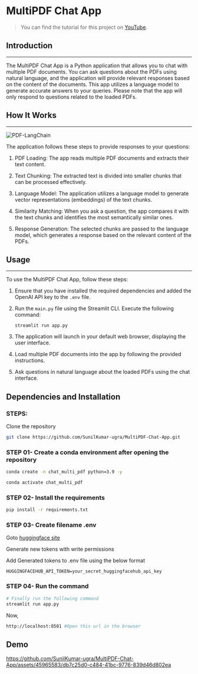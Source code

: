 # MultiPDF Chat App

> You can find the tutorial for this project on [YouTube](https://youtu.be/dXxQ0LR-3Hg).

## Introduction
------------
The MultiPDF Chat App is a Python application that allows you to chat with multiple PDF documents. You can ask questions about the PDFs using natural language, and the application will provide relevant responses based on the content of the documents. This app utilizes a language model to generate accurate answers to your queries. Please note that the app will only respond to questions related to the loaded PDFs.

## How It Works
------------
![PDF-LangChain](https://github.com/SunilKumar-ugra/MultiPDF-Chat-App/assets/45965583/652bd3d6-a678-40f3-9288-dfb253c3d1b4)






The application follows these steps to provide responses to your questions:

1. PDF Loading: The app reads multiple PDF documents and extracts their text content.

2. Text Chunking: The extracted text is divided into smaller chunks that can be processed effectively.

3. Language Model: The application utilizes a language model to generate vector representations (embeddings) of the text chunks.

4. Similarity Matching: When you ask a question, the app compares it with the text chunks and identifies the most semantically similar ones.

5. Response Generation: The selected chunks are passed to the language model, which generates a response based on the relevant content of the PDFs.


## Usage
-----
To use the MultiPDF Chat App, follow these steps:

1. Ensure that you have installed the required dependencies and added the OpenAI API key to the `.env` file.

2. Run the `main.py` file using the Streamlit CLI. Execute the following command:
   ```
   streamlit run app.py
   ```

3. The application will launch in your default web browser, displaying the user interface.

4. Load multiple PDF documents into the app by following the provided instructions.

5. Ask questions in natural language about the loaded PDFs using the chat interface.

## Dependencies and Installation
### STEPS:

Clone the repository

```bash
git clone https://github.com/SunilKumar-ugra/MultiPDF-Chat-App.git
```
### STEP 01- Create a conda environment after opening the repository

```bash
conda create -n chat_multi_pdf python=3.9 -y
```

```bash
conda activate chat_multi_pdf 
```


### STEP 02- Install the requirements
```bash
pip install -r requirements.txt
```

### STEP 03-  Create filename .env 
Goto [huggingface site](https://huggingface.co/settings/tokens)

Generate new tokens with write permissions

Add Generated tokens to .env file using the below format

```
HUGGINGFACEHUB_API_TOKEN=your_secret_huggingfacehub_api_key
``` 

### STEP 04-  Run the command    
```bash 
# Finally run the following command
streamlit run app.py
```

Now,
```bash
http://localhost:8501 #Open this url in the browser
```
## Demo
https://github.com/SunilKumar-ugra/MultiPDF-Chat-App/assets/45965583/db7c25d0-c484-41bc-9776-839d46d802ea

